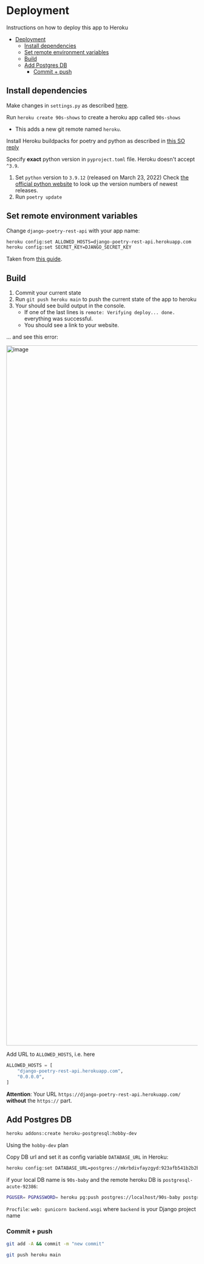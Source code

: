 # Deployment

Instructions on how to deploy this app to Heroku

- [Deployment](#deployment)
  - [Install dependencies](#install-dependencies)
  - [Set remote environment variables](#set-remote-environment-variables)
  - [Build](#build)
  - [Add Postgres DB](#add-postgres-db)
    - [Commit + push](#commit--push)

## Install dependencies

Make changes in `settings.py` as described [here](https://github.com/TrimHall/sei-flex-django/blob/main/lesson-4.md).

Run `heroku create 90s-shows` to create a heroku app called `90s-shows`

- This adds a new git remote named `heroku`.

Install Heroku buildpacks for poetry and python as described in [this SO reply](https://stackoverflow.com/a/69849137/3210677)

Specify **exact** python version in `pyproject.toml` file. Heroku doesn't accept `^3.9`.

1. Set `python` version to `3.9.12` (released on March 23, 2022) Check [the official python website](https://www.python.org/downloads/) to look up the version numbers of newest releases.
2. Run `poetry update`

## Set remote environment variables

Change `django-poetry-rest-api` with your app name:

```bash
heroku config:set ALLOWED_HOSTS=django-poetry-rest-api.herokuapp.com
heroku config:set SECRET_KEY=DJANGO_SECRET_KEY
```

Taken from [this guide](https://dev.to/mdrhmn/deploying-django-web-app-using-heroku-updated-1fp).

## Build

1. Commit your current state
2. Run `git push heroku main` to push the current state of the app to heroku
3. Your should see build output in the console.
   - If one of the last lines is `remote: Verifying deploy... done.` everything was successful.
   - You should see a link to your website.

  ... and see this error:

  <img width="1840" alt="image" src="https://user-images.githubusercontent.com/1945462/163723504-a00081f2-abde-446c-82d8-8ef3279dcd6b.png">

Add URL to `ALLOWED_HOSTS`, i.e. here

```python
ALLOWED_HOSTS = [
    "django-poetry-rest-api.herokuapp.com",
    "0.0.0.0",
]
```

**Attention**: Your URL `https://django-poetry-rest-api.herokuapp.com/` **without** the `https://` part.

## Add Postgres DB

```bash
heroku addons:create heroku-postgresql:hobby-dev
```

Using the `hobby-dev` plan


Copy DB url and set it as config variable `DATABASE_URL` in Heroku:

```bash
heroku config:set DATABASE_URL=postgres://mkrbdivfayzgyd:923afb541b2b2bb686cc0fa900c3ad3cac0e8aa775bb56e8db58db59a293b641@ec2-18-214-134-226.compute-1.amazonaws.com:5432/d7rhnfh3r24fqj
```

if your local DB name is `90s-baby` and the remote heroku DB is `postgresql-acute-92386`:

```bash
PGUSER= PGPASSWORD= heroku pg:push postgres://localhost/90s-baby postgresql-acute-92386
```

`Procfile`: `web: gunicorn backend.wsgi` where `backend` is your Django project name

### Commit + push

```bash
git add -A && commit -m "new commit"

git push heroku main
```